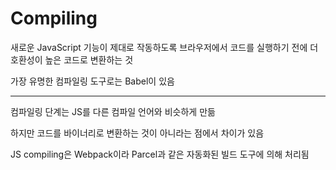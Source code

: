 # Compiling

새로운 JavaScript 기능이 제대로 작동하도록 브라우저에서 코드를 실행하기 전에 더 호환성이 높은 코드로 변환하는 것

가장 유명한 컴파일링 도구로는 Babel이 있음

---

컴파일링 단계는 JS를 다른 컴파일 언어와 비슷하게 만듦

하지만 코드를 바이너리로 변환하는 것이 아니라는 점에서 차이가 있음

JS compiling은 Webpack이라 Parcel과 같은 자동화된 빌드 도구에 의해 처리됨
